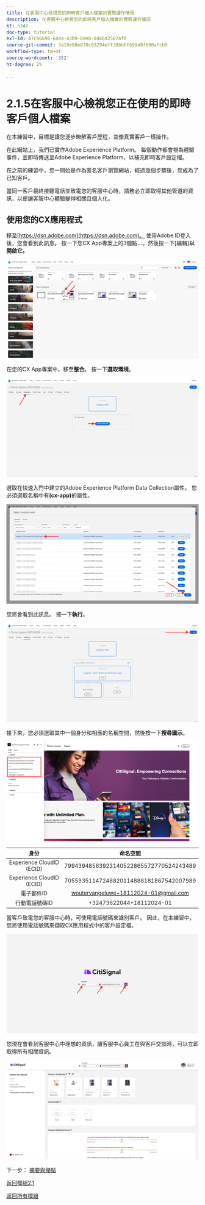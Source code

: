 ```yaml
---
title: 在客服中心檢視您的即時客戶個人檔案的實際運作情況
description: 在客服中心檢視您的即時客戶個人檔案的實際運作情況
kt: 5342
doc-type: tutorial
exl-id: 47c96696-644a-43b9-8deb-846bd2587af0
source-git-commit: 3a19e88e820c63294eff38bb8f699a9f690afcb9
workflow-type: tm+mt
source-wordcount: '352'
ht-degree: 2%

---
```


# 2.1.5在客服中心檢視您正在使用的即時客戶個人檔案

在本練習中，目標是讓您逐步瞭解客戶歷程，並像真實客戶一樣操作。

在此網站上，我們已實作Adobe Experience Platform。 每個動作都會視為體驗事件，並即時傳送至Adobe Experience Platform，以補充即時客戶設定檔。

在之前的練習中，您一開始是作為匿名客戶瀏覽網站，經過幾個步驟後，您成為了已知客戶。

當同一客戶最終接聽電話並致電您的客服中心時，請務必立即取得其他管道的資訊，以便讓客服中心體驗變得相關且個人化。

## 使用您的CX應用程式

移至[https://dsn.adobe.com](https://dsn.adobe.com)。 使用Adobe ID登入後，您會看到此訊息。 按一下您CX App專案上的3個點&#x200B;**...**，然後按一下[編輯]**以開啟它。**

![示範](./images/cxapp3.png)

在您的CX App專案中，移至&#x200B;**整合**。 按一下&#x200B;**選取環境**。

![示範](./images/cxapp3a.png)

選取在快速入門中建立的Adobe Experience Platform Data Collection屬性。 您必須選取名稱中有&#x200B;**(cx-app)**&#x200B;的屬性。

![示範](./images/cxapp4.png)

您將會看到此訊息。 按一下&#x200B;**執行**。

![示範](./images/cxapp4a.png)

接下來，您必須選取其中一個身分和相應的名稱空間，然後按一下&#x200B;**搜尋圖示**。

![客戶設定檔](./images/identities.png)

| 身分 | 命名空間 |
|:-------------:| :---------------:|
| Experience CloudID (ECID) | 79943948563923140522865572770524243489 |
| Experience CloudID (ECID) | 70559351147248820114888181867542007989 |
| 電子郵件ID | woutervangeluwe+18112024-01@gmail.com |
| 行動電話號碼ID | +32473622044+18112024-01 |

當客戶致電您的客服中心時，可使用電話號碼來識別客戶。 因此，在本練習中，您將使用電話號碼來擷取CX應用程式中的客戶設定檔。

![示範](./images/19.png)

您現在會看到客服中心中理想的資訊，讓客服中心員工在與客戶交談時，可以立即取得所有相關資訊。

![示範](./images/20.png)

下一步： [摘要與優點](./summary.md)

[返回模組2.1](./real-time-customer-profile.md)

[返回所有模組](../../../overview.md)
